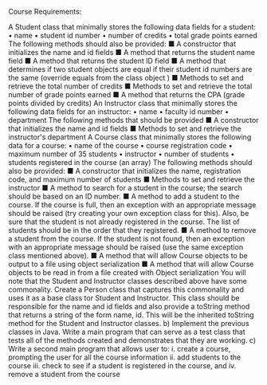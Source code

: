 Course Requirements:

A Student class that minimally stores the following data fields for a student: • name
• student id number
• number of credits
• total grade points earned
The following methods should also be provided:
■ A constructor that initializes the name and id fields
■ A method that returns the student name field
■ A method that returns the student ID field
■ A method that determines if two student objects are equal if their student id numbers are the same (override equals from the class object )
■ Methods to set and retrieve the total number of credits
■ Methods to set and retrieve the total number of grade points earned
■ A method that returns the CPA (grade points divided by credits)
An Instructor class that minimally stores the following data fields for an instructor:
• name
• faculty id number
• department
The following methods that should be provided
■ A constructor that initializes the name and id fields
■ Methods to set and retrieve the instructor's department
A Course class that minimally stores the following data for a course: • name of the course
• course registration code
• maximum number of 35 students
• instructor
• number of students
• students registered in the course (an array)
The following methods should also be provided:
■ A constructor that initializes the name, registration code, and maximum number of students
■ Methods to set and retrieve the instructor
■ A method to search for a student in the course; the search should be based on an ID number.
■ A method to add a student to the course. If the course is full, then an exception with an appropriate message should be raised (try creating your own exception class for this). Also, be sure that the student is not already registered in the course. The list of students should be in the order that they registered.
■ A method to remove a student from the course. If the student is not found, then an exception with an appropriate message should be raised (use the same exception class mentioned above).
■ A method that will allow Course objects to be output to a file using object serialization
■ A method that will allow Course objects to be read in from a file created with Object serialization
You will note that the Student and Instructor classes described above have some commonality. Create a Person class that captures this commonality and uses it as a base class tor Student and Instructor. This class should be responsible for the name and id fields and also provide a toString method that returns a string of the form name, id. This will be the inherited toString method for the Student and Instructor classes.
b) Implement the previous classes in Java. Write a main program that can serve as a test class that tests all of the methods created and demonstrates that they are working.
c) Write a second main program that allows user to:
i. create a course, prompting the user for all the course information ii. add students to the course
iii. check to see if a student is registered in the course, and
iv. remove a student from the course
